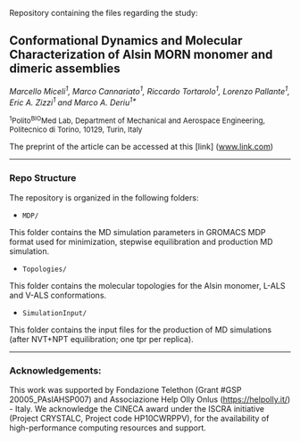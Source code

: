 Repository containing the files regarding the study: 

## Conformational Dynamics and Molecular Characterization of Alsin MORN monomer and dimeric assemblies

<i>Marcello Miceli<sup>1</sup>, Marco Cannariato<sup>1</sup>, Riccardo Tortarolo<sup>1</sup>, Lorenzo Pallante<sup>1</sup>, Eric A. Zizzi<sup>1</sup> and Marco A. Deriu<sup>1*</sup> </i>

<font size=2> <sup>1</sup>Polito<sup>BIO</sup>Med Lab, Department of Mechanical and Aerospace Engineering, Politecnico di Torino, 10129, Turin, Italy\
</font>

The preprint of the article can be accessed at this [link] (www.link.com)

--------


### Repo Structure

The repository is organized in the following folders:

 * `MDP/`

  This folder contains the MD simulation parameters in GROMACS MDP format used for minimization, stepwise equilibration and production MD simulation.

 * `Topologies/`

  This folder contains the molecular topologies for the Alsin monomer, L-ALS and V-ALS conformations.

 * `SimulationInput/`

  This folder contains the input files for the production of MD simulations (after NVT+NPT equilibration; one tpr per replica).
  
------

### Acknowledgements:

This work was supported by Fondazione Telethon (Grant #GSP 20005_PAsIAHSP007) and Associazione Help Olly Onlus (https://helpolly.it/) - Italy. We acknowledge the CINECA award under the ISCRA initiative (Project CRYSTALC, Project code HP10CWRPPV), for the availability of high-performance computing resources and support.
